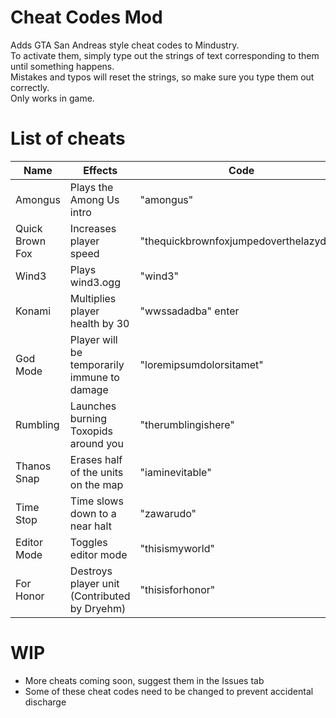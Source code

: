# Cheat Codes Mod
Adds GTA San Andreas style cheat codes to Mindustry.<br>
To activate them, simply type out the strings of text corresponding to them until something happens.<br>
Mistakes and typos will reset the strings, so make sure you type them out correctly.<br>
Only works in game.<br>
# List of cheats
| Name             | Effects                                              |  Code                                  |
| -------------    | -------------                                        | ---                                    |
| Amongus          | Plays the Among Us intro                             |  "amongus"                             |
| Quick Brown Fox  | Increases player speed                               | "thequickbrownfoxjumpedoverthelazydog" |
| Wind3            | Plays wind3.ogg                                      | "wind3"                                |
| Konami           | Multiplies player health by 30                       | "wwssadadba" enter                     |
| God Mode         | Player will be temporarily immune to damage          | "loremipsumdolorsitamet"               |
| Rumbling         | Launches burning Toxopids around you                 | "therumblingishere"                    |
| Thanos Snap      | Erases half of the units on the map                  | "iaminevitable"                        |
| Time Stop        | Time slows down to a near halt                       | "zawarudo"                             |
| Editor Mode      | Toggles editor mode                                  | "thisismyworld"                        |
| For Honor        | Destroys player unit (Contributed by Dryehm)         | "thisisforhonor"                       |
# WIP
* More cheats coming soon, suggest them in the Issues tab
* Some of these cheat codes need to be changed to prevent accidental discharge
